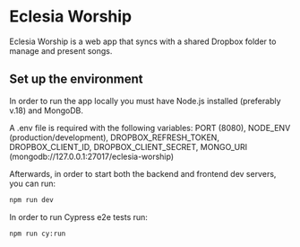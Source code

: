 # Eclesia Worship

Eclesia Worship is a web app that syncs with a shared Dropbox folder to manage and present songs.

## Set up the environment

In order to run the app locally you must have Node.js installed (preferably v.18) and MongoDB.

A .env file is required with the following variables: PORT (8080), NODE_ENV (production/development), DROPBOX_REFRESH_TOKEN, DROPBOX_CLIENT_ID, DROPBOX_CLIENT_SECRET, MONGO_URI (mongodb://127.0.0.1:27017/eclesia-worship)

Afterwards, in order to start both the backend and frontend dev servers, you can run:

```bash
npm run dev
```

In order to run Cypress e2e tests run:

```bash
npm run cy:run
```
